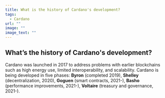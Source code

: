 ```yaml
---
title: What is the history of Cardano's development?
tags:
  - Cardano
url: ""
image: ""
image_text: ""
---
```


## What’s the history of Cardano's development?

Cardano was launched in 2017 to address problems with earlier blockchains such as high energy use, limited interoperability, and scalability. Cardano is being developed in five phases: **Byron** (completed 2019), **Shelley** (decentralization, 2020), **Goguen** (smart contracts, 2021-), **Basho** (performance improvements, 2021-), **Voltaire** (treasury and governance, 2021-).
